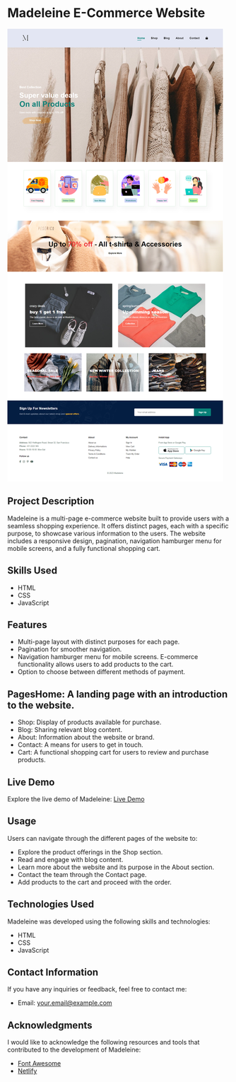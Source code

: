 # Madeleine E-Commerce Website

![Madeleine Screenshot](./img/madeleine.png)

## Project Description

Madeleine is a multi-page e-commerce website built to provide users with a seamless shopping experience. It offers distinct pages, each with a specific purpose, to showcase various information to the users. The website includes a responsive design, pagination, navigation hamburger menu for mobile screens, and a fully functional shopping cart.

## Skills Used

- HTML
- CSS
- JavaScript

## Features

- Multi-page layout with distinct purposes for each page.
- Pagination for smoother navigation.
- Navigation hamburger menu for mobile screens. E-commerce functionality allows users to add products to the cart.
- Option to choose between different methods of payment.

## PagesHome: A landing page with an introduction to the website.

- Shop: Display of products available for purchase.
- Blog: Sharing relevant blog content.
- About: Information about the website or brand.
- Contact: A means for users to get in touch.
- Cart: A functional shopping cart for users to review and purchase products.

## Live Demo

Explore the live demo of Madeleine: [Live Demo](https://madeleinmadelein.netlify.app/)

## Usage

Users can navigate through the different pages of the website to:

- Explore the product offerings in the Shop section.
- Read and engage with blog content.
- Learn more about the website and its purpose in the About section.
- Contact the team through the Contact page.
- Add products to the cart and proceed with the order.

## Technologies Used

Madeleine was developed using the following skills and technologies:

- HTML
- CSS
- JavaScript

## Contact Information

If you have any inquiries or feedback, feel free to contact me:

- Email: your.email@example.com

## Acknowledgments

I would like to acknowledge the following resources and tools that contributed to the development of Madeleine:

- [Font Awesome](https://fontawesome.com/)
- [Netlify](https://www.netlify.com/)
